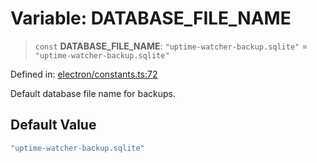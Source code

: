 # Variable: DATABASE\_FILE\_NAME

> `const` **DATABASE\_FILE\_NAME**: `"uptime-watcher-backup.sqlite"` = `"uptime-watcher-backup.sqlite"`

Defined in: [electron/constants.ts:72](https://github.com/Nick2bad4u/Uptime-Watcher/blob/3cce0c3b352c8390536ca3c7399ece50a05faf18/electron/constants.ts#L72)

Default database file name for backups.

## Default Value

```ts
"uptime-watcher-backup.sqlite"
```
